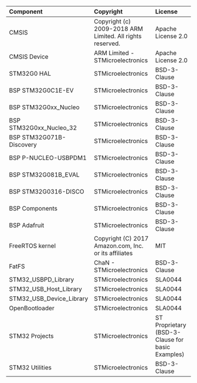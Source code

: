 | Component                       | Copyright                                                 | License              |
|:---------                       |:----------                                                |:-------              |
| CMSIS                           | Copyright (c) 2009-2018 ARM Limited. All rights reserved. | Apache License 2.0   |
| CMSIS Device                    | ARM Limited - STMicroelectronics                          | Apache License 2.0   |
| STM32G0 HAL                     | STMicroelectronics                                        | BSD-3-Clause         |
| BSP STM32G0C1E-EV               | STMicroelectronics                                        | BSD-3-Clause         |
| BSP STM32G0xx_Nucleo            | STMicroelectronics                                        | BSD-3-Clause         |
| BSP STM32G0xx_Nucleo_32         | STMicroelectronics                                        | BSD-3-Clause         |
| BSP STM32G071B-Discovery        | STMicroelectronics                                        | BSD-3-Clause         |
| BSP P-NUCLEO-USBPDM1            | STMicroelectronics                                        | BSD-3-Clause         |
| BSP STM32G081B_EVAL             | STMicroelectronics                                        | BSD-3-Clause         |
| BSP STM32G0316-DISCO            | STMicroelectronics                                        | BSD-3-Clause         |
| BSP Components                  | STMicroelectronics                                        | BSD-3-Clause         |
| BSP Adafruit                    | STMicroelectronics                                        | BSD-3-Clause         |
| FreeRTOS kernel                 | Copyright (C) 2017 Amazon.com, Inc. or its affiliates     | MIT                  |
| FatFS                           | ChaN - STMicroelectronics                                 | BSD-3-Clause         |
| STM32_USBPD_Library             | STMicroelectronics                                        | SLA0044              |
| STM32_USB_Host_Library          | STMicroelectronics                                        | SLA0044              |
| STM32_USB_Device_Library        | STMicroelectronics                                        | SLA0044              |
| OpenBootloader                  | STMicroelectronics                                        | SLA0044              |
| STM32 Projects                  | STMicroelectronics                                        | ST Proprietary (BSD-3-Clause for basic Examples) |
| STM32 Utilities                 | STMicroelectronics                                        | BSD-3-Clause         |
